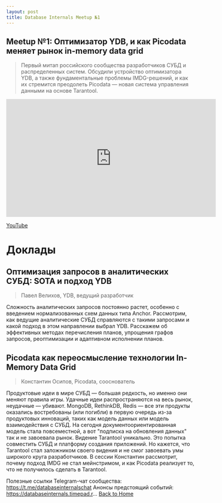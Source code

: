 ```yaml
---
layout: post
title: Database Internals Meetup №1
---
```


## Meetup №1: Оптимизатор YDB, и как Picodata меняет рынок in-memory data grid

> Первый митап российского сообщества разработчиков СУБД и распределенных систем. Обсудили устройство оптимизатора YDB, а также 
> фундаментальные проблемы IMDG-решений, и как их стремится преодолеть Picodata — новая система управления данными на основе 
> Tarantool.

<!--more-->

<iframe width="560" height="315" src="https://www.youtube.com/embed/OQw4Sy-_xK0" frameborder="0" allow="accelerometer; autoplay; clipboard-write; encrypted-media; gyroscope; picture-in-picture" allowfullscreen></iframe>

<p>
  <a href="https://www.youtube.com/watch?v=OQw4Sy-_xK0" target="_blank" rel="noopener noreferrer">
    <i class="fab fa-youtube"></i> YouTube
  </a>
</p>

# Доклады

## Оптимизация запросов в аналитических СУБД: SOTA и подход YDB
> Павел Велихов, YDB, ведущий разработчик

Сложность аналитических запросов постоянно растет, особенно с введением нормализованных схем данных типа Anchor. Рассмотрим, как ведущие аналитические СУБД справляются с такими запросами и какой подход в этом направлении выбрал YDB. Расскажем об эффективных методах перечисления планов, упрощения графов запросов, реоптимизации и адаптивном исполнении планов.

## Picodata как переосмысление технологии In-Memory Data Grid
> Константин Осипов, Picodata, сооснователь

Продуктовые идеи в мире СУБД — большая редкость, но именно они меняют правила игры. Удачные идеи распространяются на весь рынок, неудачные — убивают. MongoDB, RethinkDB, Redis — все эти продукты оказались востребованы (или погибли) в первую очередь из-за продуктовых инноваций, таких как модель данных или модель взаимодействия с СУБД. На сегодня документоориентированная модель стала повсеместной, а вот "подписка на обновления данных" так и не завоевала рынок. Видение Tarantool уникально. Это попытка совместить СУБД и платформу создания приложений. Но кажется, что Tarantool стал заложником своего видения и не смог завоевать умы широкого круга разработчиков. В сессии Константин рассмотрит, почему подход IMDG не стал мейнстримом, и как Picodata реализует то, что не получилось сделать в Tarantool.

Полезные ссылки
Telegram-чат сообщества: https://t.me/databaseinternalschat
Анонсы предстоящий событий: https://databaseinternals.timepad.r... 
[Back to Home](index.md)
